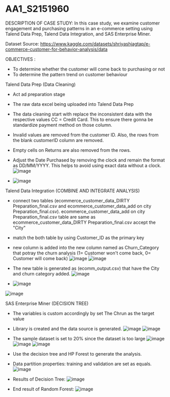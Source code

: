 # AA1_S2151960
DESCRIPTION OF CASE STUDY:
In this case study, we examine customer engagement and purchasing patterns in an e-commerce setting using Talend Data Prep, Talend Data Integration, and SAS Enterprise Miner.

Dataset Source: https://www.kaggle.com/datasets/shriyashjagtap/e-commerce-customer-for-behavior-analysis/data

OBJECTIVES : 
- To determine whether the customer will come back to purchasing or not
- To determine the pattern trend on customer behaviour

Talend Data Prep (Data Cleaning)
- Act ad preparation stage
- The raw data excel being uploaded into Talend Data Prep
- The data cleaning start with replace the inconsistent data with the respective values CC = Credit Card. This to ensure there gonna be standardize payment method on those column.
- Invalid values are removed from the customer ID. Also, the rows from the blank customerID column are removed.
- Empty cells on Returns are also removed from the rows.
- Adjust the Date Purchased by removing the clock and remain the format as DD/MM/YYYY. This helps to avoid using exact data without a clock.
![image](https://github.com/NurShafiqahs2151950/AA1_S2151960/assets/102545710/2a6713eb-9cd2-4f3f-856f-c54becf887b8)

- ![image](https://github.com/NurShafiqahs2151950/AA1_S2151960/assets/102545710/8697f319-a7ba-44bd-ab4a-2b5858f99877)






Talend Data Integration (COMBINE AND INTEGRATE ANALYSIS)
- connect two tables (ecommerce_customer_data_DIRTY Preparation_final.csv and ecommerce_customer_data_add on city Preparation_final.csv). ecommerce_customer_data_add on city Preparation_final.csv table are same as ecommerce_customer_data_DIRTY Preparation_final.csv accept the "City"
- match the both table by using Customer_ID as the primary key
- new column is added into the new column named as Churn_Category that potray the churn analysis (1= Customer won't come back, 0= Customer will come back)
![image](https://github.com/NurShafiqahs2151950/AA1_S2151960/assets/102545710/e3946596-f766-4b50-b75a-7e179ab345ac)
![image](https://github.com/NurShafiqahs2151950/AA1_S2151960/assets/102545710/64314880-9ed9-430d-a6bd-b038744fe7f9)

- The new table is generated as (ecomm_output.csv) that have the City and churn category added.
  ![image](https://github.com/NurShafiqahs2151950/AA1_S2151960/assets/102545710/6beb8013-efee-4f9a-ab5e-7b60aa279a9a)

- ![image](https://github.com/NurShafiqahs2151950/AA1_S2151960/assets/102545710/42da5ee5-995b-433c-805a-0d6552690a0a)

![image](https://github.com/NurShafiqahs2151950/AA1_S2151960/assets/102545710/77852976-8354-4ff4-b044-897f14253117)




SAS Enterprise Miner (DECISION TREE)
- The variables is custom accordingly by set The Chrun as the target value
- Library is created and the data source is generated.
![image](https://github.com/NurShafiqahs2151950/AA1_S2151960/assets/102545710/c5f83fab-b72b-403e-b34d-45caff511769)
![image](https://github.com/NurShafiqahs2151950/AA1_S2151960/assets/102545710/5099dcf9-2484-4c6e-8780-a678f95ac745)

- The sample dataset is set to 20% since the dataset is too large
![image](https://github.com/NurShafiqahs2151950/AA1_S2151960/assets/102545710/923201ca-f20b-4bad-9b9c-1f9df8936011)
![image](https://github.com/NurShafiqahs2151950/AA1_S2151960/assets/102545710/9652125e-7ae7-4293-8630-6c4ec3dd1f53)
![image](https://github.com/NurShafiqahs2151950/AA1_S2151960/assets/102545710/9fea85b4-f9cf-4873-9b06-a8734d99d89d)

- Use the decision tree and HP Forest to generate the analysis.
- Data partition properties: training and validation are set as equals.
![image](https://github.com/NurShafiqahs2151950/AA1_S2151960/assets/102545710/58ecb04f-2f96-4dd2-a484-156b898877a2)

- Results of Decision Tree:
![image](https://github.com/NurShafiqahs2151950/AA1_S2151960/assets/102545710/cfd84dd6-c84c-4f55-afb1-9f6c222a6adc)
- End result of Random Forest:
![image](https://github.com/NurShafiqahs2151950/AA1_S2151960/assets/102545710/a73c5e20-7355-4f0b-994a-1f8b09f54475)




